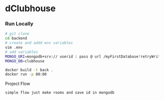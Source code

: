 # dClubhouse

### Run Locally

```bash
# git clone
cd backend
# create and addd env variables
vim .env
# add variables
MONGO_URI=mongodb+srv:// userid : pass @ url /myFirstDatabase?retryWrites=true&w=majority
MONGO_DB=clubhouse
```

```bash
docker build -t back .
docker run -p 80:80
```

Project Flow

```
simple flow just make rooms and save id in mongodb
```
